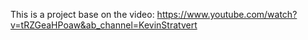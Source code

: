 This is a project base on the video: https://www.youtube.com/watch?v=tRZGeaHPoaw&ab_channel=KevinStratvert

